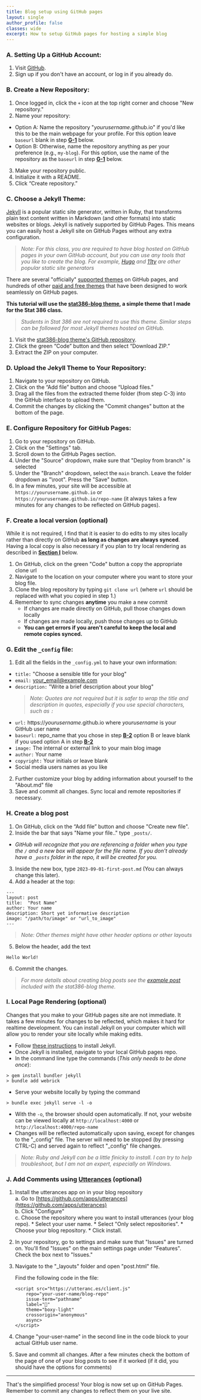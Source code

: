 ```yaml
---
title: Blog setup using GitHub pages
layout: single
author_profile: false
classes: wide
excerpt: How to setup GitHub pages for hosting a simple blog
---
```


### A. Setting Up a GitHub Account:

1. Visit [GitHub](https://github.com/).
2. Sign up if you don't have an account, or log in if you already do.

### B. Create a New Repository:

1. Once logged in, click the `+` icon at the top right corner and choose "New repository." 
2. Name your repository:
* Option A: Name the repository "*yourusername*.github.io" if you'd like this to be the main webpage for your profile.  For this option leave `baseurl` blank in step **[G-1](#g-edit-the-_config-file)** below.
* Option B: Otherwise, name the repository anything as per your preference (e.g., `my-blog`).  For this option, use the name of the repository as the `baseurl` in step **[G-1](#g-edit-the-_config-file)** below. 
3. Make your repository public.
4. Initialize it with a README.
5. Click “Create repository.”

### C. Choose a Jekyll Theme:

[Jekyll](https://jekyllrb.com/) is a popular static site generator, written in Ruby, that transforms plain text content written in Markdown (and other formats) into static websites or blogs. Jekyll is natively supported by GitHub Pages. This means you can easily host a Jekyll site on GitHub Pages without any extra configuration.

> *Note: For this class, you are required to have blog hosted on GitHub pages in your own GitHub account, but you can use any tools that you like to create the blog.  For example,  [Hugo](https://gohugo.io/) and [11ty](https://www.11ty.dev/) are other popular static site generators*

There are several "officially" [supported themes](https://pages.github.com/themes/) on GitHub pages, and hundreds of other [paid and free themes](https://jekyllrb.com/docs/themes/) that have been designed to work seamlessly on GitHub pages.  

 **This tutorial will use the [stat386-blog theme](https://github.com/esnt/stat386-blog-theme), a simple theme that I made for the Stat 386 class.** 

> *Students in Stat 386 are not required to use this theme. Similar steps can be followed for most Jekyll themes hosted on GitHub.*

1. Visit the [stat386-blog theme's GitHub repository](https://github.com/esnt/stat386-blog-theme).
2. Click the green “Code” button and then select “Download ZIP.”
3. Extract the ZIP on your computer.

### D. Upload the Jekyll Theme to Your Repository:

1. Navigate to your repository on GitHub.
2. Click on the “Add file” button and choose “Upload files.”
3. Drag all the files from the extracted theme folder (from step C-3) into the GitHub interface to upload them.
4. Commit the changes by clicking the "Commit changes" button at the bottom of the page.

### E. Configure Repository for GitHub Pages:

1. Go to your repository on GitHub.
2. Click on the "Settings" tab.
3. Scroll down to the GitHub Pages section.
4. Under the "Source" dropdown, make sure that  "Deploy from branch" is selected
5. Under the "Branch" dropdown, select the `main` branch.  Leave the folder dropdown as "\root". Press the "Save" button.
6. In a few minutes, your site will be accessible at `https://yourusername.github.io` or `https://yourusername.github.io/repo-name` (it always takes a few minutes for any changes to be reflected on GitHub pages). 

### F. Create a local version (optional)

While it is not required, I find that it is easier to do edits to my sites locally rather than directly on GitHub **as long as changes are always synced**.  Having a local copy is also necessary if you plan to try local rendering as described in **[Section I](#i-local-page-rendering-optional)** below. 

1. On GitHub, click on the green "Code" button a copy the appropriate clone url
2. Navigate to the location on your computer where you want to store your blog file.
3. Clone the blog repository by typing `git clone url` (where `url` should be replaced with what you copied in step 1.)
4. Remember to sync changes **anytime** you make a new commit
    * If changes are made directly on GitHub, pull those changes down locally 
    * If changes are made locally, push those changes up to GitHub
    * **You can get errors if you aren't careful to keep the local and remote copies synced.**


### G. Edit the `_config` file:

1. Edit all the fields in the `_config.yml` to have your own information:
* `title:` "Choose a sensible title for your blog"
* `email:` your_email@example.com
* `description:` "Write a brief description about your blog"
  > *Note: Quotes are not required but it is safer to wrap the title and description in quotes, especially if you use special characters, such as `:`*
* `url:` https://*yourusername*.github.io where *yourusername* is your GitHub user name 
* `baseurl:` repo_name that you chose in step **[B-2](#b-create-a-new-repository)** option B or leave blank if you used option A in step **[B-2](#b-create-a-new-repository)** 
* `image:` The internal or external link to your main blog image
* `author:` Your name
* `copyright:` Your initials or leave blank
* Social media users names as you like
2. Further customize your blog by adding information about yourself to the "About.md" file
3. Save and commit all changes.  Sync local and remote repositories if necessary. 
 
### H. Create a blog post

1. On GitHub, click on the “Add file” button and choose "Create new file".
2. Inside the bar that says "Name your file.." type `_posts/`. 
  * *GitHub will recognize that you are referencing a folder when you type the `/` and a new box will appear for the file name.  If you don't already have a `_posts` folder in the repo, it will be created for you.* 
3.  Inside the new box, type `2023-09-01-first-post.md` (You can always change this later).
4.  Add a header at the top:
```
---
layout: post
title:  "Post Name"
author: Your name
description: Short yet informative description
image: "/path/to/image" or "url_to_image"
--- 
```
> *Note: Other themes might have other header options or other layouts*

5. Below the header, add the text 
```
Hello World!
```
6.  Commit the changes.

> *For more details about creating blog posts see the [example post](https://esnt.github.io/stat386-blog-theme/2022/08/01/sample-post.html) included with the stat386-blog theme.*
  

### I. Local Page Rendering (optional)
Changes that you make to your GitHub pages site are not immediate.  It takes a few minutes for changes to be reflected, which makes it hard for realtime development.  You can install Jekyll on your computer which will allow you to render your site locally while making edits. 

* Follow [these instructions](https://jekyllrb.com/docs/installation/) to install Jekyll.  
* Once Jekyll is installed, navigate to your local GitHub pages repo.
* In the command line type the commands (*This only needs to be done once*):
```
> gem install bundler jekyll
> bundle add webrick
```
* Serve your website locally by typing the command
```
> bundle exec jekyll serve -l -o
```
* With the `-o`, the browser should open automatically.  If not, your website can be viewed locally at `http://localhost:4000` or `http://localhost:4000/repo-name`
* Changes will be reflected automatically upon saving, except for changes to the "_config" file.  The server will need to be stopped (by pressing CTRL-C) and served again to reflect "_config" file changes. 

> *Note: Ruby and Jekyll can be a little finicky to install.  I can try to help troubleshoot, but I am not an expert, especially on Windows.*

### J. Add Comments using [Utterances](https://github.com/utterance) (optional)

1. Install the utterances app on in your blog repository  
        a. Go to [https://github.com/apps/utterances](https://github.com/apps/utterances)   
        b. Click "Configure"  
        c. Choose the repository where you want to install utterances (your blog repo). 
            * Select your user name. 
            * Select "Only select repositories". 
            * Choose your blog repository. 
            * Click install. 

2. In your repository, go to settings and make sure that "Issues" are turned on.  You'll find "Issues" on the main settings page under "Features".  Check the box next to "Issues."

3.  Navigate to the "\_layouts" folder and open "post.html" file. 

    Find the following code in the file:
    ```
    <script src="https://utteranc.es/client.js"
        repo="your-user-name/blog-repo"
        issue-term="pathname"
        label="💬"
        theme="boxy-light"
        crossorigin="anonymous"
        async>
    </script>
     ```
4. Change "your-user-name" in the second line in the code block to your actual GitHub user name.  
5. Save and commit all changes.  After a few minutes check the bottom of the page of one of your blog posts to see if it worked (if it did, you should have the options for comments)

---

That's the simplified process! Your blog is now set up on GitHub Pages. Remember to commit any changes to reflect them on your live site. 


